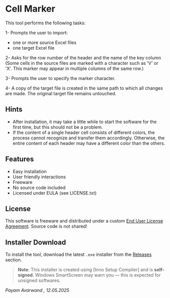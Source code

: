 # Cell Marker
This tool performs the following tasks:

1- Prompts the user to import:
  - one or more source Excel files
  - one target Excel file

2- Asks for the row number of the header and the name of the key column
(Some cells in the source files are marked with a character such as 'V' or 'X'.
This marker may appear in multiple columns of the same row.)

3- Prompts the user to specify the marker character.

4- A copy of the target file is created in the same path to which all changes are made.
The original target file remains untouched.

## Hints
- After installation, it may take a little while to start the software for the first time, but this should not be a problem.
- If the content of a single header cell consists of different colors, the process cannot recognize and transfer them accordingly.
Otherwise, the entire content of each header may have a different color than the others.

## Features
- Easy installation
- User friendly interactions
- Freeware
- No source code included
- Licensed under EULA (see LICENSE.txt)


## License
This software is freeware and distributed under a custom [End User License Agreement](LICENSE.txt). Source code is not shared!


## Installer Download

To install the tool, download the latest `.exe` installer from the [Releases](https://github.com/payam-avarwand/Cell-Marker/releases) section.

> **Note**: This installer is created using [Inno Setup Compiler] and is **self-signed**. Windows SmartScreen may warn you — this is expected for unsigned softwares.



_Payam Avarwand	,	12.05.2025_
